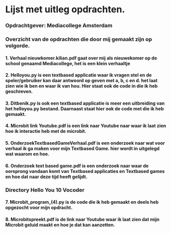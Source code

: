 # Lijst met uitleg opdrachten.

### Opdrachtgever: Mediacollege Amsterdam

### Overzicht van de opdrachten die door mij gemaakt zijn op volgorde.

#### 1. Verhaal nieuwkomer.kilian.pdf gaat over mij als nieuwekomer op de school genaamd Mediacollege, het is een klein verhaaltje

#### 2. Helloyou.py is een textbased applicatie waar ik vragen stel en de speler/gebruiker kan daar antwoord op geven met a, b, c en d.  het laat zien wie ik ben en waar ik van hou.  Hier staat ook de code in die ik heb geschreven.

#### 3. Ditbenik.py is ook een textbased applicatie is meer een uitbreiding van het helloyou.py bestand.  Daarnaast staat hier ook de code met die ik heb gemaakt.

#### 4. Microbit link Youtube.pdf is een link naar Youtube naar waar ik laat zien hoe ik interactie heb met de microbit.

#### 5. OnderzoekTextbasedGameVerhaal.pdf is een onderzoek naar wat voor verhaal ik ga maken voor mijn Textbased Game. hier wordt in uitgelegd wat waarom en hoe.

#### 6. Onderzoek text based game.pdf is een onderzoek naar waar de oorsprong vandaan komt van Textbased applicaties en Textbased games en hoe dat naar deze tijd heeft gelijdt.

### Directory Hello You 10 Vocoder
 
#### 7. Microbit_program_(4).py is de code die ik heb gemaakt en deels heb opgezocht voor mijn opdracht.

#### 8. Microbitspreekt.pdf is de link naar Youtube waar ik laat zien dat mijn Microbit geluid maakt en hoe je dat kan aanzetten.
 